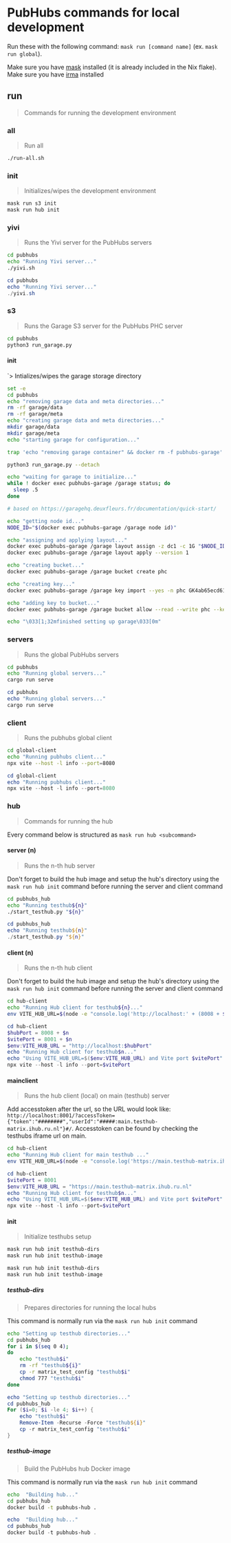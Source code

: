 # PubHubs commands for local development

Run these with the following command: `mask run [command name]` (ex. `mask run global`).

Make sure you have [mask](https://github.com/jacobdeichert/mask) installed (it is already included in the Nix flake).
Make sure you have [irma](https://github.com/privacybydesign/irmago) installed

## run

> Commands for running the development environment

### all

> Run all

```sh
./run-all.sh
```

### init

> Initializes/wipes the development environment
```sh
mask run s3 init
mask run hub init
```

### yivi

> Runs the Yivi server for the PubHubs servers

```sh
cd pubhubs
echo "Running Yivi server..."
./yivi.sh
```

```powershell
cd pubhubs
echo "Running Yivi server..."
./yivi.sh
```

### s3

> Runs the Garage S3 server for the PubHubs PHC server

```sh
cd pubhubs
python3 run_garage.py
```

#### init

`> Intializes/wipes the garage storage directory

```sh
set -e
cd pubhubs
echo "removing garage data and meta directories..."
rm -rf garage/data
rm -rf garage/meta
echo "creating garage data and meta directories..."
mkdir garage/data
mkdir garage/meta
echo "starting garage for configuration..."

trap 'echo "removing garage container" && docker rm -f pubhubs-garage' EXIT INT

python3 run_garage.py --detach

echo "waiting for garage to initialize..."
while ! docker exec pubhubs-garage /garage status; do
  sleep .5
done

# based on https://garagehq.deuxfleurs.fr/documentation/quick-start/

echo "getting node id..."
NODE_ID="$(docker exec pubhubs-garage /garage node id)"

echo "assigning and applying layout..."
docker exec pubhubs-garage /garage layout assign -z dc1 -c 1G "$NODE_ID"
docker exec pubhubs-garage /garage layout apply --version 1

echo "creating bucket..."
docker exec pubhubs-garage /garage bucket create phc

echo "creating key..."
docker exec pubhubs-garage /garage key import --yes -n phc GK4ab65ecd61df5cd9382075c5 c46af3789d8f98b527538e4eeea6c1130e1356b694f391fa6f9af5098121e50f

echo "adding key to bucket..."
docker exec pubhubs-garage /garage bucket allow --read --write phc --key phc

echo "\033[1;32mfinished setting up garage\033[0m"
```

### servers

> Runs the global PubHubs servers

```sh
cd pubhubs
echo "Running global servers..."
cargo run serve
```

```powershell
cd pubhubs
echo "Running global servers..."
cargo run serve
```

### client

> Runs the pubhubs global client

```sh
cd global-client
echo "Running pubhubs client..."
npx vite --host -l info --port=8080
```

```powershell
cd global-client
echo "Running pubhubs client..."
npx vite --host -l info --port=8080
```

### hub

> Commands for running the hub

Every command below is structured as `mask run hub <subcommand>`

#### server (n)

> Runs the n-th hub server

Don't forget to build the hub image and setup the hub's directory using the
`mask run hub init` command before running the server and client command

```sh
cd pubhubs_hub
echo "Running testhub${n}"
./start_testhub.py "${n}"
```

```powershell
cd pubhubs_hub
echo "Running testhub${n}"
./start_testhub.py "${n}"
```

#### client (n)

> Runs the n-th hub client

Don't forget to build the hub image and setup the hub's directory using the
`mask run hub init` command before running the server and client command

```sh
cd hub-client
echo "Running Hub client for testhub${n}..."
env VITE_HUB_URL=$(node -e "console.log('http://localhost:' + (8008 + $n))") npx vite --host -l info --port=$(node -e "console.log(8001 + $n)")
```

```powershell
cd hub-client
$hubPort = 8008 + $n
$vitePort = 8001 + $n
$env:VITE_HUB_URL = "http://localhost:$hubPort"
echo "Running Hub client for testhub$n..."
echo "Using VITE_HUB_URL=$($env:VITE_HUB_URL) and Vite port $vitePort"
npx vite --host -l info --port=$vitePort
```

#### mainclient

> Runs the hub client (local) on main (testhub) server

Add accesstoken after the url, so the URL would look like: `http://localhost:8001/?accessToken={"token":"########","userId":"#####:main.testhub-matrix.ihub.ru.nl"}#/`.
Accesstoken can be found by checking the testhubs iframe url on main.

```sh
cd hub-client
echo "Running Hub client for main testhub ..."
env VITE_HUB_URL=$(node -e "console.log('https://main.testhub-matrix.ihub.ru.nl')") npx vite --host -l info --port=$(node -e "console.log(8001)")
```

```powershell
cd hub-client
$vitePort = 8001
$env:VITE_HUB_URL = "https://main.testhub-matrix.ihub.ru.nl"
echo "Running Hub client for testhub$n..."
echo "Using VITE_HUB_URL=$($env:VITE_HUB_URL) and Vite port $vitePort"
npx vite --host -l info --port=$vitePort
```

#### init

> Initialize testhubs setup


```sh
mask run hub init testhub-dirs
mask run hub init testhub-image
```

```powershell
mask run hub init testhub-dirs
mask run hub init testhub-image
```

##### testhub-dirs

> Prepares directories for running the local hubs

This command is normally run via the `mask run hub init` command

```sh
echo "Setting up testhub directories..."
cd pubhubs_hub
for i in $(seq 0 4);
do
    echo "testhub$i"
    rm -rf "testhub${i}"
    cp -r matrix_test_config "testhub$i"
    chmod 777 "testhub$i"
done
```

```powershell
echo "Setting up testhub directories..."
cd pubhubs_hub
For ($i=0; $i -le 4; $i++) {
    echo "testhub$i"
    Remove-Item -Recurse -Force "testhub${i}"
    cp -r matrix_test_config "testhub$i"
}
```

##### testhub-image

> Build the PubHubs hub Docker image

This command is normally run via the `mask run hub init` command

```sh
echo  "Building hub..."
cd pubhubs_hub
docker build -t pubhubs-hub .
```

```powershell
echo  "Building hub..."
cd pubhubs_hub
docker build -t pubhubs-hub .
```

